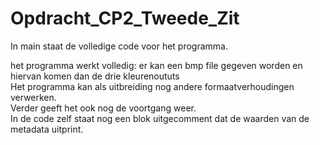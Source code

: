 # Opdracht_CP2_Tweede_Zit
In main staat de volledige code voor het programma.

het programma werkt volledig: er kan een bmp file gegeven worden en hiervan komen dan de drie kleurenoututs<br>
Het programma kan als uitbreiding nog andere formaatverhoudingen verwerken.<br>
Verder geeft het ook nog de voortgang weer.<br>
In de code zelf staat nog een blok uitgecomment dat de waarden van de metadata uitprint.<br>
